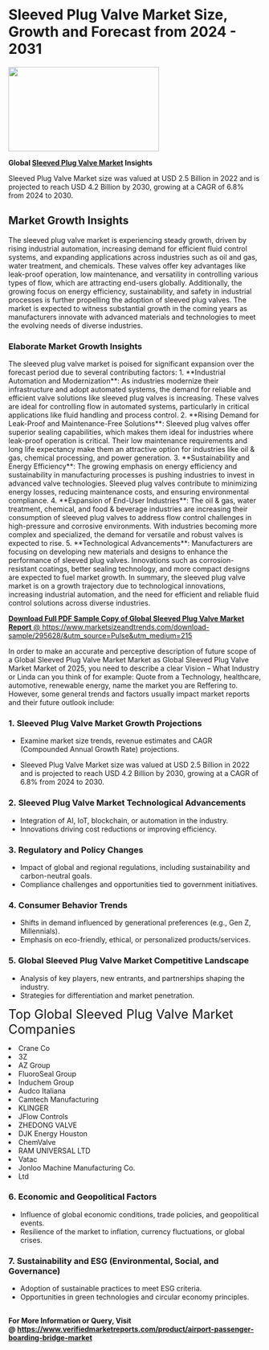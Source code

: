 <H1>Sleeved Plug Valve Market Size, Growth and Forecast from 2024 - 2031</H1><img class="aligncenter size-medium wp-image-584254" src="https://thirdeyenews.in/wp-content/uploads/2024/09/Global-Market-Research-300x168.jpeg" alt="" width="300" height="168" /><p><strong>Global&nbsp;<a href="https://www.marketsizeandtrends.com/download-sample/295628/&amp;utm_source=Pulse&amp;utm_medium=215">Sleeved Plug Valve Market</a> Insights</strong></p><p>Sleeved Plug Valve Market size was valued at USD 2.5 Billion in 2022 and is projected to reach USD 4.2 Billion by 2030, growing at a CAGR of 6.8% from 2024 to 2030.</p><p><h2>Market Growth Insights</h2> The sleeved plug valve market is experiencing steady growth, driven by rising industrial automation, increasing demand for efficient fluid control systems, and expanding applications across industries such as oil and gas, water treatment, and chemicals. These valves offer key advantages like leak-proof operation, low maintenance, and versatility in controlling various types of flow, which are attracting end-users globally. Additionally, the growing focus on energy efficiency, sustainability, and safety in industrial processes is further propelling the adoption of sleeved plug valves. The market is expected to witness substantial growth in the coming years as manufacturers innovate with advanced materials and technologies to meet the evolving needs of diverse industries. <a href="#"></a> <h3>Elaborate Market Growth Insights</h3> The sleeved plug valve market is poised for significant expansion over the forecast period due to several contributing factors: 1. **Industrial Automation and Modernization**: As industries modernize their infrastructure and adopt automated systems, the demand for reliable and efficient valve solutions like sleeved plug valves is increasing. These valves are ideal for controlling flow in automated systems, particularly in critical applications like fluid handling and process control. 2. **Rising Demand for Leak-Proof and Maintenance-Free Solutions**: Sleeved plug valves offer superior sealing capabilities, which makes them ideal for industries where leak-proof operation is critical. Their low maintenance requirements and long life expectancy make them an attractive option for industries like oil & gas, chemical processing, and power generation. 3. **Sustainability and Energy Efficiency**: The growing emphasis on energy efficiency and sustainability in manufacturing processes is pushing industries to invest in advanced valve technologies. Sleeved plug valves contribute to minimizing energy losses, reducing maintenance costs, and ensuring environmental compliance. 4. **Expansion of End-User Industries**: The oil & gas, water treatment, chemical, and food & beverage industries are increasing their consumption of sleeved plug valves to address flow control challenges in high-pressure and corrosive environments. With industries becoming more complex and specialized, the demand for versatile and robust valves is expected to rise. 5. **Technological Advancements**: Manufacturers are focusing on developing new materials and designs to enhance the performance of sleeved plug valves. Innovations such as corrosion-resistant coatings, better sealing technology, and more compact designs are expected to fuel market growth. In summary, the sleeved plug valve market is on a growth trajectory due to technological innovations, increasing industrial automation, and the need for efficient and reliable fluid control solutions across diverse industries. <a href="#"></p><p><span class=""><strong>Download Full PDF Sample Copy of Global Sleeved Plug Valve Market Report</strong> @ <a href="https://www.marketsizeandtrends.com/download-sample/295628/&amp;utm_source=Pulse&amp;utm_medium=215" target="_blank">https://www.marketsizeandtrends.com/download-sample/295628/&amp;utm_source=Pulse&amp;utm_medium=215</a></span></p><p>In order to make an accurate and perceptive description of future scope of a Global&nbsp;Sleeved Plug Valve Market Market as Global&nbsp;Sleeved Plug Valve Market Market of 2025, you need to describe a clear Vision &ndash; What Industry or Linda can you think of for example: Quote from a Technology, healthcare, automotive, renewable energy, name the market you are Reffering to. However, some general trends and factors usually impact market reports and their future outlook include:</p><h3>1.&nbsp;<strong>Sleeved Plug Valve Market Growth Projections</strong></h3><ul><li>Examine market size trends, revenue estimates and CAGR (Compounded Annual Growth Rate) projections.</li><li><p>Sleeved Plug Valve Market size was valued at USD 2.5 Billion in 2022 and is projected to reach USD 4.2 Billion by 2030, growing at a CAGR of 6.8% from 2024 to 2030.</p></li></ul><h3>2.&nbsp;<strong>Sleeved Plug Valve Market Technological Advancements</strong></h3><ul><li>Integration of AI, IoT, blockchain, or automation in the industry.</li><li>Innovations driving cost reductions or improving efficiency.</li></ul><h3>3.&nbsp;<strong>Regulatory and Policy Changes</strong></h3><ul><li>Impact of global and regional regulations, including sustainability and carbon-neutral goals.</li><li>Compliance challenges and opportunities tied to government initiatives.</li></ul><h3>4.&nbsp;<strong>Consumer Behavior Trends</strong></h3><ul><li>Shifts in demand influenced by generational preferences (e.g., Gen Z, Millennials).</li><li>Emphasis on eco-friendly, ethical, or personalized products/services.</li></ul><h3>5.&nbsp;<strong>Global Sleeved Plug Valve Market Competitive Landscape</strong></h3><ul><li>Analysis of key players, new entrants, and partnerships shaping the industry.</li><li>Strategies for differentiation and market penetration.</li></ul><p data-pm-slice="1 1 []"><span style="color: inherit; font-family: inherit; font-size: 25px;">Top Global Sleeved Plug Valve Market Companies</span></p><div class="" data-test-id=""><p><li>Crane Co</li><li> 3Z</li><li> AZ Group</li><li> FluoroSeal Group</li><li> Induchem Group</li><li> Audco Italiana</li><li> Camtech Manufacturing</li><li> KLINGER</li><li> JFlow Controls</li><li> ZHEDONG VALVE</li><li> DJK Energy Houston</li><li> ChemValve</li><li> RAM UNIVERSAL LTD</li><li> Vatac</li><li> Jonloo Machine Manufacturing Co.</li><li>Ltd</li></p></div><h3>6.&nbsp;<strong>Economic and Geopolitical Factors</strong></h3><ul><li>Influence of global economic conditions, trade policies, and geopolitical events.</li><li>Resilience of the market to inflation, currency fluctuations, or global crises.</li></ul><h3>7.&nbsp;<strong>Sustainability and ESG (Environmental, Social, and Governance)</strong></h3><ul><li>Adoption of sustainable practices to meet ESG criteria.</li><li>Opportunities in green technologies and circular economy principles.</li></ul><h2><strong style="font-size: 14px;">For More Information or Query, Visit @&nbsp;</strong><a style="background-color: #ffffff; font-size: 14px;" href="https://www.marketsizeandtrends.com/report/sleeved-plug-valve-market/" target="_blank">https://www.verifiedmarketreports.com/product/airport-passenger-boarding-bridge-market</a></h2>
